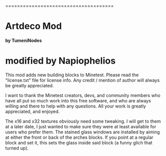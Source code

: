 =====================================
# Artdeco Mod 
#### by TumeniNodes
modified by Napiophelios
=====================================

 This mod adds new building blocks to Minetest.
 Please read the "license.txt" file for license info.
 Any credit / mention of author will always be greatly appreciated.

 I want to thank the Minetest creators, devs, and community members who have all put so much work into this free software, and who are always willing and there to help with any questions. All your work is greatly appreciated, and enjoyed.

 The x16 and x32 textures obviously need some tweaking. I will get to them at a later date, I just wanted to make sure they were at least available for users who prefer them.
 The stained glass windows are installed by aiming at either the front or back of the arches blocks. If you point at a regular block and set it, this sets the glass inside said block (a funny glich that turned up).

